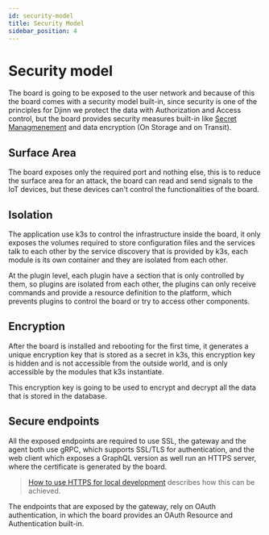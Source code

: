 ```yaml
---
id: security-model
title: Security Model
sidebar_position: 4
---
```

# Security model
The board is going to be exposed to the user network and because of this the board comes with a security model built-in, since security is one of the principles for Djinn we protect the data with Authorization and Access control, but the board provides security measures built-in like [Secret Managmenement](https://www.cyberark.com/what-is/secrets-management/) and data encryption (On Storage and on Transit).

## Surface Area
The board exposes only the required port and nothing else, this is to reduce the surface area for an attack, the board can read and send signals to the IoT devices, but these devices can't control the functionalities of the board.

## Isolation
The application use k3s to control the infrastructure inside the board, it only exposes the volumes required to store configuration files and the services talk to each other by the service discovery that is provided by k3s, each module is its own container and they are isolated from each other.

At the plugin level, each plugin have a section that is only controlled by them, so plugins are isolated from each other, the plugins can only receive commands and provide a resource definition to the platform, which prevents plugins to control the board or try to access other components.

## Encryption
After the board is installed and rebooting for the first time, it generates a unique encryption key that is stored as a secret in k3s, this encryption key is hidden and is not accessible from the outside world, and is only accessible by the modules that k3s instantiate.

This encryption key is going to be used to encrypt and decrypt all the data that is stored in the database.

## Secure endpoints
All the exposed endpoints are required to use SSL, the gateway and the agent both use gRPC, which supports SSL/TLS for authentication, and the web client which exposes a GraphQL version as well run an HTTPS server, where the certificate is generated by the board. 

> [How to use HTTPS for local development](https://web.dev/how-to-use-local-https/) describes how this can be achieved.

The endpoints that are exposed by the gateway, rely on OAuth authentication, in which the board provides an OAuth Resource and Authentication built-in.